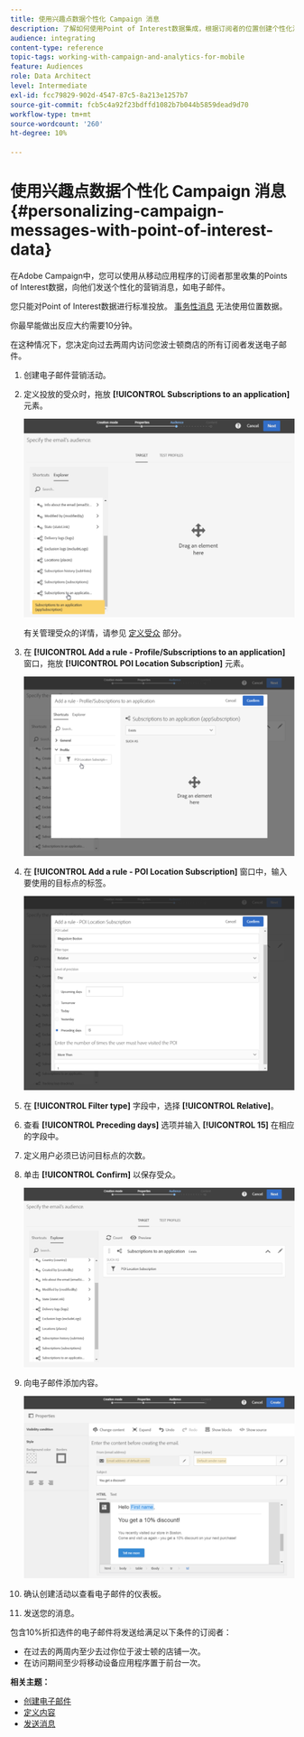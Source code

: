 ```yaml
---
title: 使用兴趣点数据个性化 Campaign 消息
description: 了解如何使用Point of Interest数据集成，根据订阅者的位置创建个性化消息。
audience: integrating
content-type: reference
topic-tags: working-with-campaign-and-analytics-for-mobile
feature: Audiences
role: Data Architect
level: Intermediate
exl-id: fcc79829-902d-4547-87c5-8a213e1257b7
source-git-commit: fcb5c4a92f23bdffd1082b7b044b5859dead9d70
workflow-type: tm+mt
source-wordcount: '260'
ht-degree: 10%

---
```


# 使用兴趣点数据个性化 Campaign 消息{#personalizing-campaign-messages-with-point-of-interest-data}

在Adobe Campaign中，您可以使用从移动应用程序的订阅者那里收集的Points of Interest数据，向他们发送个性化的营销消息，如电子邮件。

您只能对Point of Interest数据进行标准投放。 [事务性消息](../../channels/using/getting-started-with-transactional-msg.md) 无法使用位置数据。

你最早能做出反应大约需要10分钟。

在这种情况下，您决定向过去两周内访问您波士顿商店的所有订阅者发送电子邮件。

1. 创建电子邮件营销活动。
1. 定义投放的受众时，拖放 **[!UICONTROL Subscriptions to an application]** 元素。

   ![](assets/poi_subscriptions_app.png)

   有关管理受众的详情，请参见 [定义受众](../../audiences/using/creating-audiences.md) 部分。

1. 在 **[!UICONTROL Add a rule - Profile/Subscriptions to an application]** 窗口，拖放 **[!UICONTROL POI Location Subscription]** 元素。

   ![](assets/poi_add_rule_profile_subscription.png)

1. 在 **[!UICONTROL Add a rule - POI Location Subscription]** 窗口中，输入要使用的目标点的标签。

   ![](assets/poi_location_subscription.png)

1. 在 **[!UICONTROL Filter type]** 字段中，选择 **[!UICONTROL Relative]**。
1. 查看 **[!UICONTROL Preceding days]** 选项并输入 **[!UICONTROL 15]** 在相应的字段中。
1. 定义用户必须已访问目标点的次数。
1. 单击 **[!UICONTROL Confirm]** 以保存受众。

   ![](assets/poi_subscriptions_app_audience_defined.png)

1. 向电子邮件添加内容。

   ![](assets/poi_email_content.png)

1. 确认创建活动以查看电子邮件的仪表板。
1. 发送您的消息。

包含10%折扣选件的电子邮件将发送给满足以下条件的订阅者：

* 在过去的两周内至少去过你位于波士顿的店铺一次。
* 在访问期间至少将移动设备应用程序置于前台一次。

**相关主题：**

* [创建电子邮件](../../channels/using/creating-an-email.md)
* [定义内容](../../designing/using/personalization.md#example-email-personalization)
* [发送消息](../../sending/using/confirming-the-send.md)
